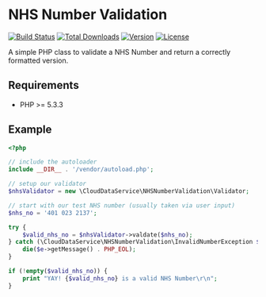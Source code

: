 NHS Number Validation
========

[![Build Status](https://travis-ci.org/CloudDataService/NHSNumberValidation.svg)](https://travis-ci.org/CloudDataService/NHSNumberValidation)
[![Total Downloads](https://poser.pugx.org/cloud-data-service/nhs-number-validation/d/total.svg)](https://packagist.org/packages/cloud-data-service/nhs-number-validation)
[![Version](https://poser.pugx.org/cloud-data-service/nhs-number-validation/version.svg)](https://packagist.org/packages/cloud-data-service/nhs-number-validation)
[![License](https://poser.pugx.org/cloud-data-service/nhs-number-validation/license.svg)](https://packagist.org/packages/cloud-data-service/nhs-number-validation)

A simple PHP class to validate a NHS Number and return a correctly formatted version.

## Requirements
 - PHP >= 5.3.3

## Example

```php
<?php

// include the autoloader
include __DIR__ . '/vendor/autoload.php';

// setup our validator
$nhsValidator = new \CloudDataService\NHSNumberValidation\Validator;

// start with our test NHS number (usually taken via user input)
$nhs_no = '401 023 2137';

try {
    $valid_nhs_no = $nhsValidator->valdate($nhs_no);
} catch (\CloudDataService\NHSNumberValidation\InvalidNumberException $e) {
    die($e->getMessage() . PHP_EOL);
}

if (!empty($valid_nhs_no)) {
    print "YAY! {$valid_nhs_no} is a valid NHS Number\r\n";
}
```
